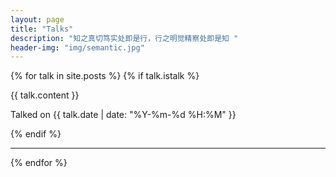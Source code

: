 ```yaml
---
layout: page
title: "Talks"
description: "知之真切笃实处即是行，行之明觉精察处即是知 "
header-img: "img/semantic.jpg"
---
```


{% for talk in site.posts %}
{% if talk.istalk %}
<div class="post-preview">
        <div class="post-content-preview">
            {{ talk.content }}
        </div>
    <p class="post-meta">Talked on {{ talk.date | date: "%Y-%m-%d %H:%M" }}</p>
</div>
{% endif %}
<hr>
{% endfor %}







